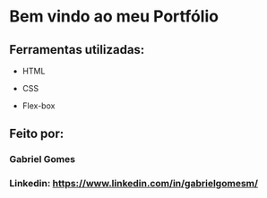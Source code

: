 # Bem vindo ao meu Portfólio


## Ferramentas utilizadas:

* HTML

* CSS

* Flex-box

## Feito por:

### Gabriel Gomes

### Linkedin: https://www.linkedin.com/in/gabrielgomesm/
